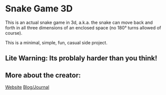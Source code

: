 # Snake Game 3D

This is an actual snake game in 3d, a.k.a. the snake can move back and forth in all three dimensions of an enclosed space (no 180° turns allowed of course).

This is a minimal, simple, fun, casual side project.

## Lite Warning: **Its problaly harder than you think!**

## More about the creator:
[Website](https://danielx-art.github.io/portfolio/)
[Blog/Journal](https://danielx-art.github.io/journal/en/?)


